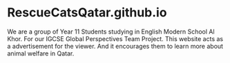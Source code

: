 # RescueCatsQatar.github.io
We are a group of Year 11 Students studying in English Modern School Al Khor. For our IGCSE Global Perspectives Team Project. This website acts as a advertisement for the viewer. And it encourages them to learn more about animal welfare in Qatar.  

